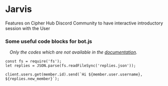 # Jarvis
Features on Cipher Hub Discord Community to have interactive introductory session with the User

### Some useful code blocks for bot.js
&ensp;&ensp;_Only the codes which are not available in the [documentation](https://discord.js.org/#/docs/main/stable/general/welcome)._
```
const fs = require('fs');
let replies = JSON.parse(fs.readFileSync('replies.json'));
```
```
client.users.get(member.id).send(`Hi ${member.user.username}, ${replies.new_member}`);
```
